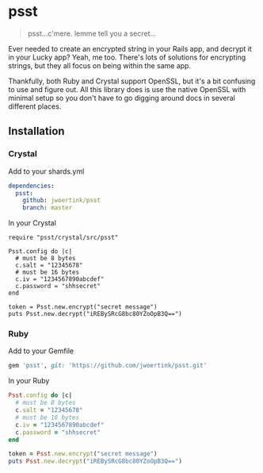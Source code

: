 # psst

> psst...c'mere. lemme tell you a secret...

Ever needed to create an encrypted string in your Rails app, and decrypt it in your Lucky app? Yeah, me too. There's lots of solutions for encrypting strings, but they all focus on being within the same app.

Thankfully, both Ruby and Crystal support OpenSSL, but it's a bit confusing to use and figure out. All this library does is use the native OpenSSL with minimal setup so you don't have to go digging around docs in several different places.

## Installation

### Crystal

Add to your shards.yml

```yaml
dependencies:
  psst:
    github: jwoertink/psst
    branch: master
```

In your Crystal

```crystal
require "psst/crystal/src/psst"

Psst.config do |c|
  # must be 8 bytes
  c.salt = "12345678"
  # must be 16 bytes
  c.iv = "1234567890abcdef"
  c.password = "shhsecret"
end

token = Psst.new.encrypt("secret message")
puts Psst.new.decrypt("iREBySRcG8bc80YZoOpB3Q==")
```

### Ruby

Add to your Gemfile

```ruby
gem 'psst', git: 'https://github.com/jwoertink/psst.git'
```

In your Ruby

```ruby
Psst.config do |c|
  # must be 8 bytes
  c.salt = "12345678"
  # must be 16 bytes
  c.iv = "1234567890abcdef"
  c.password = "shhsecret"
end

token = Psst.new.encrypt("secret message")
puts Psst.new.decrypt("iREBySRcG8bc80YZoOpB3Q==")
```